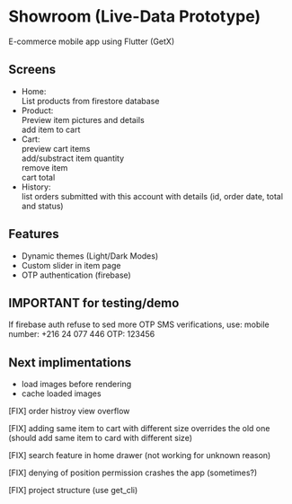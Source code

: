 # Showroom (Live-Data Prototype)
E-commerce mobile app using Flutter (GetX)



## Screens
- Home: <br>
List products from firestore database<br>
- Product: <br>
Preview item pictures and details<br>
add item to cart<br>
- Cart: <br>
preview cart items<br>
add/substract item quantity<br>
remove item<br>
cart total<br>
- History:<br>
list orders submitted with this account with details (id, order date, total and status)<br>

## Features
- Dynamic themes (Light/Dark Modes)<br>
- Custom slider in item page<br>
- OTP authentication (firebase)<br>

## IMPORTANT for testing/demo
If firebase auth refuse to sed more OTP SMS verifications, use:
mobile number: +216 24 077 446
OTP: 123456

## Next implimentations
- load images before rendering
- cache loaded images 

[FIX] order histroy view overflow

[FIX] adding same item to cart with different size overrides the old one (should add same item to card with different size)

[FIX] search feature in home drawer (not working for unknown reason)

[FIX] denying of position permission crashes the app (sometimes?)

[FIX] project structure (use get_cli)
